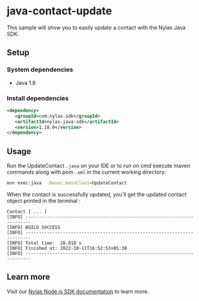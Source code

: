 # java-contact-update

This sample will show you to easily update a contact with the Nylas Java SDK.

## Setup

### System dependencies

- Java 1.8

### Install dependencies

```xml
<dependency>
   <groupId>com.nylas.sdk</groupId>
   <artifactId>nylas-java-sdk</artifactId>
   <version>1.18.0</version>
</dependency>
```

## Usage

Run the UpdateContact `.java` on your IDE or to run on cmd execute maven commands along with pom `.xml` in the current working directory:

```bash
mvn exec:java  -Dexec.mainClass=UpdateContact
```

When the contact is successfully updated, you'll get the updated contact object printed in the terminal :

```text
Contact [ ... ]
[INFO] ------------------------------------------------------------------------
[INFO] BUILD SUCCESS
[INFO] ------------------------------------------------------------------------
[INFO] Total time:  20.818 s
[INFO] Finished at: 2022-10-11T16:52:53+05:30
[INFO] ------------------------------------------------------------------------
```

## Learn more

Visit our [Nylas Node.js SDK documentation](https://developer.nylas.com/docs/developer-tools/sdk/java-sdk/) to learn more.
